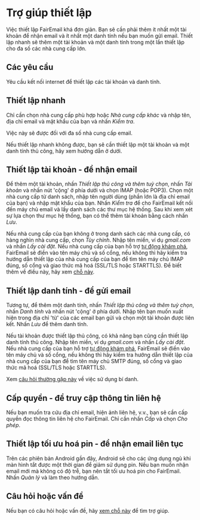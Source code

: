 # Trợ giúp thiết lập

Việc thiết lập FairEmail khá đơn giản. Bạn sẽ cần phải thêm ít nhất một tài khoản để nhận email và ít nhất một danh tính nếu bạn muốn gửi email. Thiết lập nhanh sẽ thêm một tài khoản và một danh tính trong một lần thiết lập cho đa số các nhà cung cấp lớn.

## Các yêu cầu

Yêu cầu kết nối internet để thiết lập các tài khoản và danh tính.

## Thiết lập nhanh

Chỉ cần chọn nhà cung cấp phù hợp hoặc *Nhà cung cấp khác* và nhập tên, địa chỉ email và mật khẩu của bạn và nhấn *Kiểm tra*.

Việc này sẽ được đối với đa số nhà cung cấp email.

Nếu thiết lập nhanh không được, bạn sẽ cần thiết lập một tài khoản và một danh tính thủ công, hãy xem hướng dẫn ở dưới.

## Thiết lập tài khoản - để nhận email

Để thêm một tài khoản, nhấn *Thiết lập thủ công và thêm tuỳ chọn*, nhấn *Tài khoản* và nhấn nút 'cộng' ở phía dưới và chọn IMAP (hoặc POP3). Chọn một nhà cung cấp từ danh sách, nhập tên người dùng (phần lớn là địa chỉ email của bạn) và nhập mật khẩu của bạn. Nhấn *Kiểm tra* để cho FairEmail kết nối đến máy chủ email và lấy danh sách các thư mục hệ thống. Sau khi xem xét sự lựa chọn thư mục hệ thống, bạn có thể thêm tài khoản bằng cách nhấn *Lưu*.

Nếu nhà cung cấp của bạn không ở trong danh sách các nhà cung cấp, có hàng nghìn nhà cung cấp, chọn *Tùy chỉnh*. Nhập tên miền, ví dụ *gmail.com* và nhấn *Lấy cài đặt*. Nếu nhà cung cấp của bạn hỗ trợ [tự động khám phá](https://tools.ietf.org/html/rfc6186), FairEmail sẽ điền vào tên máy chủ và số cổng, nếu không thì hãy kiểm tra hướng dẫn thiết lập của nhà cung cấp của bạn để tìm tên máy chủ IMAP đúng, số cổng và giao thức mã hoá (SSL/TLS hoặc STARTTLS). Để biết thêm về điều này, hãy xem [chỗ này](https://github.com/M66B/FairEmail/blob/master/FAQ.md#authorizing-accounts).

## Thiết lập danh tính - để gửi email

Tương tự, để thêm một danh tính, nhấn *Thiết lập thủ công và thêm tuỳ chọn*, nhấn *Danh tính* và nhấn nút 'cộng' ở phía dưới. Nhập tên bạn muốn xuất hiện trong địa chỉ 'từ' của các email bạn gửi và chọn một tài khoản được liên kết. Nhấn *Lưu* để thêm danh tính.

Nếu tài khoản được thiết lập thủ công, có khả năng bạn cũng cần thiết lập danh tính thủ công. Nhập tên miền, ví dụ *gmail.com* và nhấn *Lấy cài đặt*. Nếu nhà cung cấp của bạn hỗ trợ [tự động khám phá](https://tools.ietf.org/html/rfc6186), FairEmail sẽ điền vào tên máy chủ và số cổng, nếu không thì hãy kiểm tra hướng dẫn thiết lập của nhà cung cấp của bạn để tìm tên máy chủ SMTP đúng, số cổng và giao thức mã hoá (SSL/TLS hoặc STARTTLS).

Xem [câu hỏi thường gặp này](https://github.com/M66B/FairEmail/blob/master/FAQ.md#FAQ9) về việc sử dụng bí danh.

## Cấp quyền - để truy cập thông tin liên hệ

Nếu bạn muốn tra cứu địa chỉ email, hiện ảnh liên hệ, v.v., bạn sẽ cần cấp quyền đọc thông tin liên hệ cho FairEmail. Chỉ cần nhấn *Cấp* và chọn *Cho phép*.

## Thiết lập tối ưu hoá pin - để nhận email liên tục

Trên các phiên bản Android gần đây, Android sẽ cho các ứng dụng ngủ khi màn hình tắt được một thời gian để giảm sử dụng pin. Nếu bạn muốn nhận email mới mà không có độ trễ, bạn nên tắt tối ưu hoá pin cho FairEmail. Nhấn *Quản lý* và làm theo hướng dẫn.

## Câu hỏi hoặc vấn đề

Nếu bạn có câu hỏi hoặc vấn đề, hãy [xem chỗ này](https://github.com/M66B/FairEmail/blob/master/FAQ.md) để tìm trợ giúp.